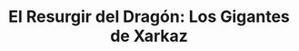 ---
collection: rolLudoteca
title: 'El Resurgir del Dragón: Los Gigantes de Xarkaz'
image: los-gigantes-de-xarkaz.jpeg
editorial: 'Nosolorol'
editorial_ref: 'RN028'
isbn:
type: 'Aventura'
web: https://www.nosolorol.com/es/el-resurgir-del-dragon/671/los-gigantes-de-xarkaz
format: 'Libro tapa blanda'
system: 'Dungeons & Dragons'
created_at: '2021-01-07T20:05:55+00:00'
---